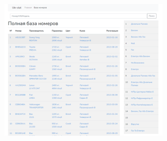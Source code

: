 ![alt text](https://github.com/alexander-shibisty/checkbycarnumber/blob/master/screen.PNG?raw=true)
